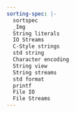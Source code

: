 ```yaml
---
sorting-spec: |-
  sortspec
  _Img
  String literals
  IO Streams
  C-Style strings
  std string
  Character encoding
  String view
  String streams
  std format
  printf
  File IO
  File Streams
---
```

